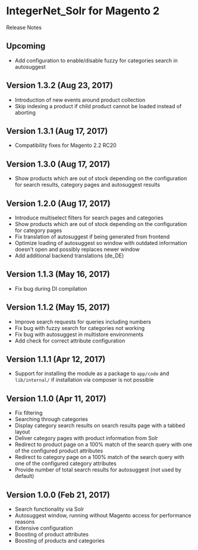 IntegerNet_Solr for Magento 2
===============
Release Notes

Upcoming
---------------

- Add configuration to enable/disable fuzzy for categories search in autosuggest

Version 1.3.2 (Aug 23, 2017)
---------------

- Introduction of new events around product collection
- Skip indexing a product if child product cannot be loaded instead of aborting

Version 1.3.1 (Aug 17, 2017)
---------------

- Compatibility fixes for Magento 2.2 RC20

Version 1.3.0 (Aug 17, 2017)
---------------

- Show products which are out of stock depending on the configuration for search results, category pages and autosuggest results

Version 1.2.0 (Aug 17, 2017)
---------------

- Introduce multiselect filters for search pages and categories
- Show products which are out of stock depending on the configuration for category pages
- Fix translation of autosuggest if being generated from frontend
- Optimize loading of autosuggest so window with outdated information doesn't open and possibly replaces newer window
- Add additional backend translations (de_DE)

Version 1.1.3 (May 16, 2017)
---------------

- Fix bug during DI compilation

Version 1.1.2 (May 15, 2017)
---------------

- Improve search requests for queries including numbers
- Fix bug with fuzzy search for categories not working
- Fix bug with autosuggest in multistore environments
- Add check for correct attribute configuration

Version 1.1.1 (Apr 12, 2017)
---------------

- Support for installing the module as a package to `app/code` and `lib/internal/` if installation via composer
    is not possible

Version 1.1.0 (Apr 11, 2017)
---------------

- Fix filtering
- Searching through categories
- Display category search results on search results page with a tabbed layout
- Deliver category pages with product information from Solr 
- Redirect to product page on a 100% match of the search query with one of the configured product attributes
- Redirect to category page on a 100% match of the search query with one of the configured category attributes
- Provide number of total search results for autosuggest (not used by default)

Version 1.0.0 (Feb 21, 2017)
---------------

- Search functionality via Solr
- Autosuggest window, running without Magento access for performance reasons
- Extensive configuration
- Boosting of product attributes
- Boosting of products and categories
